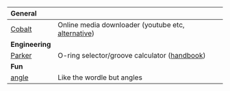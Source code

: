 | General                                                                                                              |                                                                                                                                                  |
| :------------------------------------------------------------------------------------------------------------------- | :----------------------------------------------------------------------------------------------------------------------------------------------- |
| [Cobalt](https://cobalt.tools/)                                                                                      | Online media downloader (youtube etc, [alternative](https://vatis.tech/tools/youtube-to-mp4))                                                    |
| **Engineering**                                                                                                      |                                                                                                                                                  |
| [Parker](https://divapps.parker.com/divapps/oring/ORingSelector/?LangID=EN&lang=en&cntry=us/17061&LangSrcType=local) | O-ring selector/groove calculator ([handbook](https://www.parker.com/content/dam/Parker-com/Literature/O-Ring-Division-Literature/ORD-5700.pdf)) |
| **Fun**                                                                                                              |                                                                                                                                                  |
| [angle](https://angle.wtf/)                                                                                          | Like the wordle but angles                                                                                                                       |
